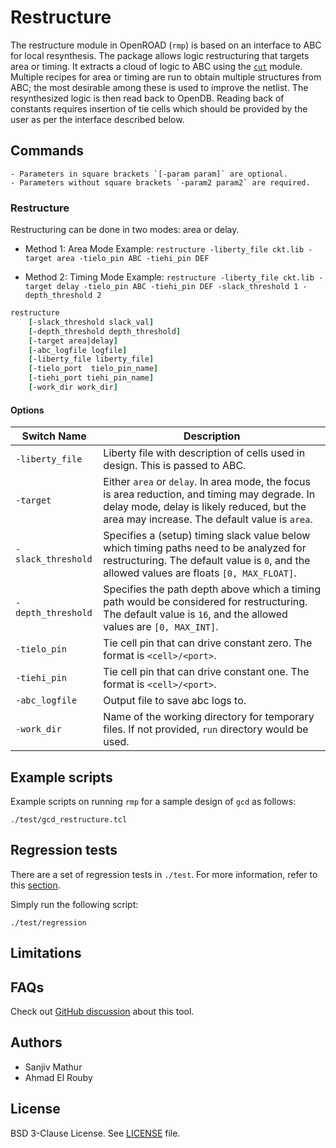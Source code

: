# Restructure

The restructure module in OpenROAD (`rmp`) is based on an interface to ABC for
local resynthesis. The package allows logic restructuring that targets area or
timing. It extracts a cloud of logic to ABC using the [`cut`](../cut/README.md)
module. Multiple recipes for area or timing are run to obtain multiple
structures from ABC; the most desirable among these is used to improve the
netlist. The resynthesized logic is then read back to OpenDB. Reading back of
constants requires insertion of tie cells which should be provided by the user
as per the interface described below.

## Commands

```{note}
- Parameters in square brackets `[-param param]` are optional.
- Parameters without square brackets `-param2 param2` are required.
```

### Restructure

Restructuring can be done in two modes: area or delay.

- Method 1: Area Mode
Example: `restructure -liberty_file ckt.lib -target area -tielo_pin ABC -tiehi_pin DEF`

- Method 2: Timing Mode
Example: `restructure -liberty_file ckt.lib -target delay -tielo_pin ABC -tiehi_pin DEF -slack_threshold 1 -depth_threshold 2` 

```tcl
restructure 
    [-slack_threshold slack_val]
    [-depth_threshold depth_threshold]
    [-target area|delay]
    [-abc_logfile logfile]
    [-liberty_file liberty_file]
    [-tielo_port  tielo_pin_name]
    [-tiehi_port tiehi_pin_name]
    [-work_dir work_dir]
```

#### Options

| Switch Name | Description |
| ----- | ----- |
| `-liberty_file` | Liberty file with description of cells used in design. This is passed to ABC. |
| `-target` | Either `area` or `delay`. In area mode, the focus is area reduction, and timing may degrade. In delay mode, delay is likely reduced, but the area may increase. The default value is `area`. |
| `-slack_threshold` | Specifies a (setup) timing slack value below which timing paths need to be analyzed for restructuring. The default value is `0`, and the allowed values are floats `[0, MAX_FLOAT]`. |
| `-depth_threshold` | Specifies the path depth above which a timing path would be considered for restructuring. The default value is `16`, and the allowed values are `[0, MAX_INT]`. |
| `-tielo_pin` | Tie cell pin that can drive constant zero. The format is `<cell>/<port>`. |
| `-tiehi_pin` | Tie cell pin that can drive constant one. The format is `<cell>/<port>`. |
| `-abc_logfile` | Output file to save abc logs to. |
| `-work_dir` | Name of the working directory for temporary files. If not provided, `run` directory would be used. |

## Example scripts

Example scripts on running `rmp` for a sample design of `gcd` as follows:

```
./test/gcd_restructure.tcl
```

## Regression tests

There are a set of regression tests in `./test`. For more information, refer to this [section](../../README.md#regression-tests).

Simply run the following script:

```shell
./test/regression
```

## Limitations

## FAQs

Check out [GitHub discussion](https://github.com/The-OpenROAD-Project/OpenROAD/discussions/categories/q-a?discussions_q=category%3AQ%26A+restructure)
about this tool.

## Authors

-   Sanjiv Mathur
-   Ahmad El Rouby

## License

BSD 3-Clause License. See [LICENSE](LICENSE) file.
